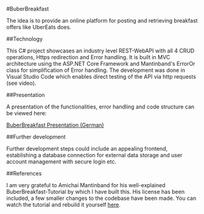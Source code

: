 #BuberBreakfast 

The idea is to provide an online platform for posting and retrieving breakfast offers like UberEats does.

##Technology

This C# project showcases an industry level REST-WebAPI with all 4 CRUD operations, Https redirection and Error handling. 
It is built in MVC architecture using the ASP.NET Core Framework and Mantinband's ErrorOr class for simplification of Error handling.
The development was done in Visual Studio Code which enables direct testing of the API via http requests (see video). 

##Presentation

A presentation of the functionalities, error handling and code structure can be viewed here:

[BuberBreakfast Presentation (German)](https://www.youtube.com/watch?v=9vCj4-TEpJM)

##Further development

Further development steps could include an appealing frontend, establishing a database connection for external data storage and user account management with secure login etc.

##References

I am very grateful to Amichai Mantinband for his well-explained BuberBreakfast-Tutorial by which I have built this. His license has been included, a few smaller changes to the codebase have been made.
You can watch the tutorial and rebuild it yourself [here](https://www.youtube.com/watch?v=PmDJIooZjBE&t=1819s
). 
